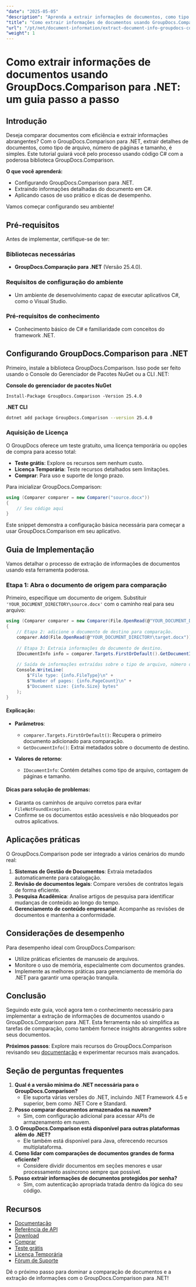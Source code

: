 ```yaml
---
"date": "2025-05-05"
"description": "Aprenda a extrair informações de documentos, como tipo de arquivo, contagem de páginas e tamanho usando o GroupDocs.Comparison para .NET com este tutorial detalhado de C#."
"title": "Como extrair informações de documentos usando GroupDocs.Comparison para .NET - Um guia completo"
"url": "/pt/net/document-information/extract-document-info-groupdocs-comparison-net/"
"weight": 1
---
```


# Como extrair informações de documentos usando GroupDocs.Comparison para .NET: um guia passo a passo

## Introdução

Deseja comparar documentos com eficiência e extrair informações abrangentes? Com o GroupDocs.Comparison para .NET, extrair detalhes de documentos, como tipo de arquivo, número de páginas e tamanho, é simples. Este tutorial guiará você pelo processo usando código C# com a poderosa biblioteca GroupDocs.Comparison.

**O que você aprenderá:**
- Configurando GroupDocs.Comparison para .NET.
- Extraindo informações detalhadas do documento em C#.
- Aplicando casos de uso prático e dicas de desempenho.

Vamos começar configurando seu ambiente!

## Pré-requisitos

Antes de implementar, certifique-se de ter:

### Bibliotecas necessárias
- **GroupDocs.Comparação para .NET** (Versão 25.4.0).

### Requisitos de configuração do ambiente
- Um ambiente de desenvolvimento capaz de executar aplicativos C#, como o Visual Studio.

### Pré-requisitos de conhecimento
- Conhecimento básico de C# e familiaridade com conceitos do framework .NET.

## Configurando GroupDocs.Comparison para .NET

Primeiro, instale a biblioteca GroupDocs.Comparison. Isso pode ser feito usando o Console do Gerenciador de Pacotes NuGet ou a CLI .NET:

**Console do gerenciador de pacotes NuGet**
```plaintext
Install-Package GroupDocs.Comparison -Version 25.4.0
```

**\.NET CLI**
```bash
dotnet add package GroupDocs.Comparison --version 25.4.0
```

### Aquisição de Licença
O GroupDocs oferece um teste gratuito, uma licença temporária ou opções de compra para acesso total:
- **Teste grátis**: Explore os recursos sem nenhum custo.
- **Licença Temporária**: Teste recursos detalhados sem limitações.
- **Comprar**: Para uso e suporte de longo prazo.

Para inicializar GroupDocs.Comparison:
```csharp
using (Comparer comparer = new Comparer("source.docx"))
{
    // Seu código aqui
}
```
Este snippet demonstra a configuração básica necessária para começar a usar GroupDocs.Comparison em seu aplicativo.

## Guia de Implementação

Vamos detalhar o processo de extração de informações de documentos usando esta ferramenta poderosa.

### Etapa 1: Abra o documento de origem para comparação

Primeiro, especifique um documento de origem. Substituir `'YOUR_DOCUMENT_DIRECTORY\source.docx'` com o caminho real para seu arquivo:
```csharp
using (Comparer comparer = new Comparer(File.OpenRead(@"YOUR_DOCUMENT_DIRECTORY\source.docx")))
{
    // Etapa 2: adicione o documento de destino para comparação.
    comparer.Add(File.OpenRead(@"YOUR_DOCUMENT_DIRECTORY\target.docx"));
    
    // Etapa 3: Extraia informações do documento de destino.
    IDocumentInfo info = comparer.Targets.FirstOrDefault().GetDocumentInfo();
    
    // Saída de informações extraídas sobre o tipo de arquivo, número de páginas e tamanho em bytes
    Console.WriteLine(
        $"File type: {info.FileType}\n" +
        $"Number of pages: {info.PageCount}\n" +
        $"Document size: {info.Size} bytes"
    );
}
```
#### Explicação:
- **Parâmetros**:
  - `comparer.Targets.FirstOrDefault()`: Recupera o primeiro documento adicionado para comparação.
  - `GetDocumentInfo()`: Extrai metadados sobre o documento de destino.

- **Valores de retorno**: 
  - `IDocumentInfo`: Contém detalhes como tipo de arquivo, contagem de páginas e tamanho.

#### Dicas para solução de problemas:
- Garanta os caminhos de arquivo corretos para evitar `FileNotFoundException`.
- Confirme se os documentos estão acessíveis e não bloqueados por outros aplicativos.

## Aplicações práticas

O GroupDocs.Comparison pode ser integrado a vários cenários do mundo real:
1. **Sistemas de Gestão de Documentos**: Extraia metadados automaticamente para catalogação.
2. **Revisão de documentos legais**: Compare versões de contratos legais de forma eficiente.
3. **Pesquisa Acadêmica**: Analise artigos de pesquisa para identificar mudanças de conteúdo ao longo do tempo.
4. **Gerenciamento de conteúdo empresarial**: Acompanhe as revisões de documentos e mantenha a conformidade.

## Considerações de desempenho

Para desempenho ideal com GroupDocs.Comparison:
- Utilize práticas eficientes de manuseio de arquivos.
- Monitore o uso de memória, especialmente com documentos grandes.
- Implemente as melhores práticas para gerenciamento de memória do .NET para garantir uma operação tranquila.

## Conclusão

Seguindo este guia, você agora tem o conhecimento necessário para implementar a extração de informações de documentos usando o GroupDocs.Comparison para .NET. Esta ferramenta não só simplifica as tarefas de comparação, como também fornece insights abrangentes sobre seus documentos.

**Próximos passos**: Explore mais recursos do GroupDocs.Comparison revisando seu [documentação](https://docs.groupdocs.com/comparison/net/) e experimentar recursos mais avançados.

## Seção de perguntas frequentes

1. **Qual é a versão mínima do .NET necessária para o GroupDocs.Comparison?**
   - Ele suporta várias versões do .NET, incluindo .NET Framework 4.5 e superior, bem como .NET Core e Standard.
2. **Posso comparar documentos armazenados na nuvem?**
   - Sim, com configuração adicional para acessar APIs de armazenamento em nuvem.
3. **O GroupDocs.Comparison está disponível para outras plataformas além do .NET?**
   - Ele também está disponível para Java, oferecendo recursos multiplataforma.
4. **Como lidar com comparações de documentos grandes de forma eficiente?**
   - Considere dividir documentos em seções menores e usar processamento assíncrono sempre que possível.
5. **Posso extrair informações de documentos protegidos por senha?**
   - Sim, com autenticação apropriada tratada dentro da lógica do seu código.

## Recursos

- [Documentação](https://docs.groupdocs.com/comparison/net/)
- [Referência de API](https://reference.groupdocs.com/comparison/net/)
- [Download](https://releases.groupdocs.com/comparison/net/)
- [Comprar](https://purchase.groupdocs.com/buy)
- [Teste grátis](https://releases.groupdocs.com/comparison/net/)
- [Licença Temporária](https://purchase.groupdocs.com/temporary-license/)
- [Fórum de Suporte](https://forum.groupdocs.com/c/comparison/)

Dê o próximo passo para dominar a comparação de documentos e a extração de informações com o GroupDocs.Comparison para .NET!